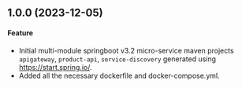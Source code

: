 ## 1.0.0 (2023-12-05)

#### Feature

* Initial multi-module springboot v3.2 micro-service maven projects `apigateway`, `product-api`, `service-discovery` generated using https://start.spring.io/.
* Added all the necessary dockerfile and docker-compose.yml.
